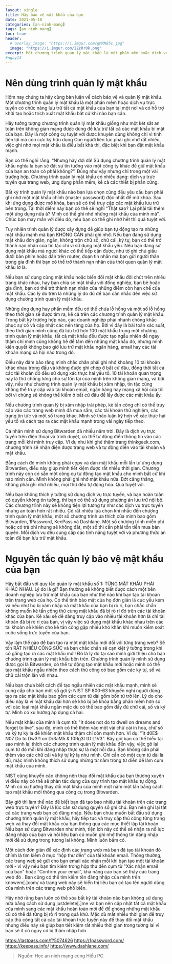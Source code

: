 ```yaml
---
layout: single
title: Hãy bảo vệ mật khẩu của bạn
date: 2021-05-18
categories: [an-ninh-mang]
tags: [an ninh mạng]
toc: true
header:
  # overlay_image: "https://i.imgur.com/gMRN85c.jpg"
  image: "https://i.imgur.com/IZzRr0k.png"
excerpt: Một chương trình quản lý mật khẩu là một phần mềm hoặc dịch vụ trực tuyến có chức năng lưu trữ tất cả mật khẩu của bạn tại một nơi và có hỗ trợ khởi tạo hoặc trích xuất mật khẩu bất cứ khi nào bạn cần.
#ngay13
---
```

# Nên dùng trình quản lý mật khẩu
Hôm nay chúng ta hãy cùng bàn luận về cách bảo vệ và quản lý mật khẩu. Một chương trình quản lý mật khẩu là một phần mềm hoặc dịch vụ trực tuyến có chức năng lưu trữ tất cả mật khẩu của bạn tại một nơi và có hỗ trợ khởi tạo hoặc trích xuất mật khẩu bất cứ khi nào bạn cần.

Hãy tưởng tượng chương trình quản lý mật khẩu giống như một két sắt an toàn trên không gian mạng được dùng để lưu trữ tất cả các mật khẩu bí mật của bạn. Đây là một công cụ tuyệt vời được khuyên dùng không chỉ vì tính tiện lợi mà còn cực kỳ hữu dụng Con người liên tục phải ghi nhớ rất nhiều, việc ghi nhớ mọi mật khẩu là điều bất khả thi, đặc biệt khi bạn đặt mật khẩu mạnh.

Bạn có thể nghĩ rằng: “Nhưng hãy đợi đã! Sử dụng chương trình quản lý mật khẩu nghĩa là bạn sẽ đặt sự tin tưởng vào một công ty khác để giữ mật khẩu của bạn an toàn có phải không?”. Đúng như vậy nhưng chỉ trong một vài trường hợp. Chương trình quản lý mật khẩu có nhiều dạng: dịch vụ trực tuyến qua trang web, ứng dụng phần mềm, kể cả các thiết bị phần cứng.

Bất kỳ trình quản lý mật khẩu nào bạn lựa chọn cũng đều yêu cầu bạn phải ghi nhớ một mật khẩu chính (master password) độc nhất để mở khóa. Sau khi ứng dụng được mở khóa, bạn sẽ có thể truy cập các mật khẩu lưu trữ bên trong. Tại thời điểm này bạn có thể sẽ nghĩ “Thật sao? Lại phải tải thêm một ứng dụng nữa à? Mình có thể ghi nhớ những mật khẩu của mình mà”. Chúc bạn may mắn với điều đó, nếu bạn có thể ghi nhớ hết thì quá tuyệt vời.

Tuy nhiên trình quản lý được xây dựng để giúp bạn tự động tạo ra những mật khẩu mạnh mà bạn KHÔNG CẦN phải ghi nhớ. Nếu bạn đang sử dụng mật khẩu đơn giản, ngắn, không trộn chữ số, chữ cái, ký tự, bạn có thể trở thành nạn nhân của tin tặc chỉ vì sử dụng mật khẩu yếu. Nếu bạn đang sử dụng mật khẩu mà người khác có thể tiếp cận được, như tờ ghi chú giấu dưới bàn phím hoặc dán trên router, đoạn tin nhắn mà bạn gửi người thân trong gia đình thì bạn có thể trở thành nạn nhân của thói quen quản lý mật khẩu lơ là.

Nếu bạn sử dụng cùng mật khẩu hoặc biến đổi mật khẩu đôi chút trên nhiều trang khác nhau, hay bạn chia sẻ mật khẩu với đồng nghiệp, bạn bè hoặc gia đình, bạn có thể trở thành nạn nhân của những điểm còn hạn chế của mật khẩu. Các lý do trên là những lý do đủ để bạn cân nhắc đến việc sử dụng chương trình quản lý mật khẩu.

Những ứng dụng hay phần mềm đều có thể chứa lỗ hổng và một số lỗ hổng theo thời gian sẽ được tìm ra, kể cả trên các chương trình quản lý mật khẩu. Trong bất kỳ trường hợp nào, các doanh nghiệp phải nhanh chóng khắc phục sự cố và cập nhật các nền tảng của họ. Bởi vì đây là bài toán xác suất, theo thời gian mình cũng đã lưu trữ hơn 100 mật khẩu trong một chương trình quản lý mật khẩu, tất cả mật khẩu đều được tạo ngẫu nhiên để ngay thậm chí mình cũng không hề để tâm đến những mật khẩu đó, nhưng mình kiên quyết không bao giờ lưu trữ mật khẩu ngân hàng, email hay các tài khoản mạng xã hội nào trong đó.

Điều này đảm bảo rằng mình chắc chắn phải ghi nhớ khoảng 10 tài khoản khác nhau trong đầu và không được ghi chép ở bất cứ đâu, đồng thời tất cả các tài khoản đó đều sử dụng xác thực hai yếu tố. 10 tài khoản quan trọng này là thứ chống lưng cho sự tồn tại của mình trên không gian mạng, và bởi vậy, nếu như chương trình quản lý mật khẩu bị xâm nhập, tin tặc cũng không thể truy cập vào tài khoản email, ngân hàng hay mạng xã hội của tôi bởi vì chúng sẽ không thể kiếm ở bất cứ đâu để lấy được các mật khẩu ấy.

Nếu chương trình quản lý bị xâm nhập trái phép, kẻ tấn công chỉ có thể truy cập vào các trang web mình đã mua sắm, các tài khoản thử nghiệm, các trang tin tức và một số trang khác. Mình sẽ thảo luận kỹ hơn về xác thực hai yếu tố và cách tạo ra các mật khẩu mạnh trong vài ngày tiếp theo.

Cá nhân mình sử dụng Bitwarden đã nhiều năm trời. Đây là dịch vụ trực tuyến trên điện thoại và trình duyệt, có thể tự động điền thông tin vào các trang mỗi khi mình truy cập. Ví dụ như khi ghé thăm trang thinkgeek.com, chương trình sẽ nhận diện được trang web và tự động điền vào tài khoản và mật khẩu.

Bằng cách đó mình không phải copy và dán mật khẩu mỗi lần từ ứng dụng Bitwarden, điều này giúp mình tiết kiệm được rất nhiều thời gian. Chương trình này còn có sẵn một công cụ tự động tạo mật khẩu cho mình bất cứ khi nào mình cần. Mình không phải ghi nhớ mật khẩu nữa. Bớt căng thẳng, không phải ghi nhớ nhiều, mọi thứ đều tự động hóa. Quá tuyệt vời.

Nếu bạn không thích ý tưởng sử dụng dịch vụ trực tuyến, và bạn hoàn toàn có quyền không tin tưởng, thì bạn có thể sử dụng phương án lưu trữ nội bộ. Các chương trình này sẽ không tiện lợi tương tự như các dịch vụ trực tuyến nhưng an toàn hơn rất nhiều.
Có rất nhiều lựa chọn khi nhắc đến chương trình quản lý mật khẩu, một số chương trình ưa thích của mình bao gồm Bitwarden, 1Password, KeePass và Dashlane. Một số chương trình miễn phí hoặc có trả phí nhưng sẽ không đắt, một số thì cần phải tốn tiền mua bản quyền. Mỗi dịch vụ đều cung cấp các tính năng tuyệt vời và phương thức an toàn để bạn lưu trữ mật khẩu.

# Nguyên tắc quản lý bảo vệ mật khẩu của bạn
Hãy bắt đầu với quy tắc quản lý mật khẩu số 1: TỪNG MẬT KHẨU PHẢI KHÁC NHAU. Lý do là gì? Bạn thường sẽ không biết được cách một bên doanh nghiệp lưu trữ mật khẩu của bạn như thế nào khi bạn tạo tài khoản trên trang web của họ. Có thể tính bảo mật của họ đơn giản là cực yếu kém và nếu như họ bị xâm nhập và mật khẩu của bạn bị rò rỉ, bạn chắc chắn không muốn kẻ tấn công thử cùng mật khẩu đã bị rò rỉ đó trên các tài khoản khác của bạn. Kẻ xấu sẽ dễ dàng truy cập vào nhiều tài khoản hơn là chỉ tài khoản đã bị rò rỉ của bạn, vì vậy việc sử dụng mật khẩu khác nhau trên các tài khoản sẽ khiến cho kẻ tấn công gặp nhiều khó khăn khi muốn kiểm soát cuộc sống trực tuyến của bạn.

Vậy làm thế nào để bạn tạo ra một mật khẩu mới đối với từng trang web? Sẽ tốn RẤT NHIỀU CÔNG SỨC và bạn chắc chắn sẽ cạn kiệt ý tưởng trong khi cố gắng tạo ra các mật khẩu mới! Đó là lý do tại sao mình giới thiệu cho bạn chương trình quản lý mật khẩu bên trên. Chương trình quản lý mình sử dụng được gọi là Bitwarden, có thể tự động tạo mật khẩu mới hoặc mình có thể tạo mật khẩu ngẫu nhiên theo cách thủ công có bao gồm các ký tự, số và chữ cái trộn lẫn với nhau.

Nếu bạn chưa biết cách để tạo ngẫu nhiên các mật khẩu mạnh, mình sẽ cung cấp cho bạn một số gợi ý: NIST SP 800-63 khuyến nghị người dùng tạo ra các mật khẩu bao gồm các cụm từ dài gồm bốn từ trở lên. Lý do cho điều này là vì mật khẩu dài hơn sẽ khó bị bẻ khóa bằng phần mềm hơn so với các loại mật khẩu ngắn mặc dù có thể bao gồm đầy đủ chữ cái, số và ký tự. Mình có xu hướng áp dụng cả hai.

Nếu mật khẩu của mình là cụm từ: "It does not do to dwell on dreams and forget to live", sau đó, mình có thể thêm vào một vài chữ cái in hoa, chữ số và ký tự kỳ lạ để khiến mật khẩu thậm chí còn mạnh hơn. Ví dụ: "1t d0E$ N07 Do to Dw3!1 on Dr3aM5 & f0Rg3t tO L1V3". Bây giờ bạn có thể hiểu tại sao mình lại thích các chương trình quản lý mật khẩu đến vậy, việc gõ lại cụm từ đó mỗi khi đăng nhập thực sự là một nỗi đau. Bạn không cần phải thêm vào các chữ cái và ký tự kỳ lạ như mình. Chỉ cần có một cụm từ dài là đủ, mặc mình không thích sử dụng những từ nằm trong từ điển để làm cụm mật khẩu của mình.

NIST cũng khuyến cáo không nên thay đổi mật khẩu của bạn thường xuyên vì điều này có thể sẽ phản tác dụng của quy trình tạo mật khẩu tự động. Mình có xu hướng thay đổi mật khẩu của mình một năm một lần bằng cách tạo mật khẩu mới thông qua công cụ trong Bitwarden.

Bây giờ thì làm thế nào để biết bạn đã tạo bao nhiêu tài khoản trên các trang web trực tuyến? Đây là lúc cần sử dụng quyển sổ ghi chú. Bạn nên ghi lại tất cả các trang web bạn có đăng nhập. Nếu bạn chưa muốn bắt đầu sử dụng chương trình quản lý mật khẩu, hãy tiếp tục và truy cập thủ công từng trang web và thay đổi mật khẩu của bạn thông qua các mục thiết lập tài khoản. Nếu bạn sử dụng Bitwarden như mình, tiện ích này có thể sẽ nhận ra nỗ lực đăng nhập của bạn và hỏi liệu bạn có muốn ghi nhớ thông tin đăng nhập mới để sử dụng trong tương lai không. Mình luôn bấm có.

Một cách đơn giản để xác định các trang web mà bạn đã tạo tài khoản đó chính là tìm kiếm ở mục “hộp thư đến” của tài khoản email. Thông thường, các trang web sẽ gửi cho bạn email xác nhận mỗi khi bạn tạo một tài khoản mới - vì vậy nếu bạn tìm kiếm trong hộp thư đến cụm từ "Xác nhận email của bạn" hoặc “Confirm your email”, khả năng cao bạn sẽ thấy các trang web đó . Bạn cũng có thể tìm kiếm tên đăng nhập của mình trên knowem[.]com/ và trang web này sẽ hiển thị liệu bạn có tạo tên người dùng của mình trên các trang web phổ biến.

Hãy nhớ rằng bạn luôn có thể xóa bất kỳ tài khoản nào bạn không sử dụng nữa bằng cách sử dụng justdelete[.]me và bạn nên cập nhật tất cả mật khẩu của mình sang các mật khẩu hoàn toàn mới để đề phòng những mật khẩu cũ có thể đã từng bị rò rỉ trong quá khứ. Mặc dù mất nhiều thời gian để truy cập thủ công tất cả các tài khoản trực tuyến này để thay đổi mật khẩu nhưng điều này sẽ giúp bạn tiết kiệm rất nhiều thời gian trong tương lai vì bạn sẽ ít có nguy cơ bị thâm nhập hơn.

https://lastpass.com/f?5074626
https://1password.com/
https://keepass.info/
https://www.dashlane.com/

>Nguồn: Học an ninh mạng cùng Hiếu PC
